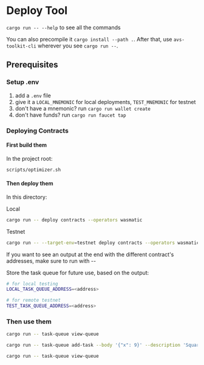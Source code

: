 # Deploy Tool

`cargo run -- --help` to see all the commands

You can also precompile it `cargo install --path .`.
After that, use `avs-toolkit-cli` wherever you see `cargo run --`.

## Prerequisites

### Setup .env

1. add a `.env` file
2. give it a `LOCAL_MNEMONIC` for local deployments, `TEST_MNEMONIC` for testnet
3. don't have a mnemonic? run `cargo run wallet create`
4. don't have funds? run `cargo run faucet tap`

### Deploying Contracts

#### First build them

In the project root:

```bash
scripts/optimizer.sh
```

#### Then deploy them

In this directory:

Local

```bash
cargo run -- deploy contracts --operators wasmatic
```

Testnet

```bash
cargo run -- --target-env=testnet deploy contracts --operators wasmatic
```

If you want to see an output at the end with the different contract's addresses, make sure to run with --

Store the task queue for future use, based on the output:

```bash
# for local testing
LOCAL_TASK_QUEUE_ADDRESS=<address>

# for remote testnet
TEST_TASK_QUEUE_ADDRESS=<address>
```

### Then use them

```bash
cargo run -- task-queue view-queue

cargo run -- task-queue add-task --body '{"x": 9}' --description 'Square nine'

cargo run -- task-queue view-queue
```
